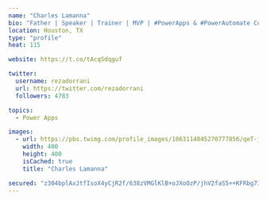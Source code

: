 ```yaml
---
name: "Charles Lamanna"
bio: "Father | Speaker | Trainer | MVP | #PowerApps & #PowerAutomate Community Super User | YouTuber Right-pointing triangle http://youtube.com/c/rezadorrani | Learn - Share - Clockwise rightwards and leftwards open circle arrows"
location: Houston, TX
type: "profile"
heat: 115

website: https://t.co/tAcqSdqguf

twitter:
  username: rezadorrani
  url: https://twitter.com/rezadorrani
  followers: 4783

topics:
  - Power Apps

images:
  - url: https://pbs.twimg.com/profile_images/1063114045270777856/qeT-jpWr_400x400.jpg
    width: 400
    height: 400
    isCached: true
    title: "Charles Lamanna"

secured: "z304bplAxJtfIsoX4yCjR2f/638zVMGlKlB+oJXoOzP/jhV2faS5++KFRbg7IDwOGgA8gSVjdrjQ8GymCSUMI0rwnezKmR5PbfS2qwfqsZRXAHevKbRiBqcjW7PbbQ+K73eu+NinPpKXns3GZaLap/5yUFojZd2IHBrJ7C0TZev1gxG+6BuvA0BlEMi3JSPDpzQB1uAIcFzSCm82pkYnjqPmVPWQ1OfQkgPS8NR8l2ungrH8zqFPUlrtE+2SoD77NHZgRVQIFoF/MdDNRjIxKgBQ4GMQK/fS/cVIx5w69PGHJtNAaezwb6/F6HeKua09klY1sQi3PArHUqCTb/FNAD3o6qY9rYsHGtby4zXlzERSsJwDrUjxZGr46pkv6kd3B8L0rdT9FB6bsNiXOgX0XvE+vuSoZgdC5zGAAJvT5+I=;fNOUzCgTYPeqQ182N4ZRYQ=="
---
```


